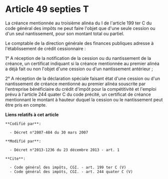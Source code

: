 # Article 49 septies T

La créance mentionnée au troisième alinéa du I de l'article 199 ter C du code général des impôts ne peut faire l'objet que
d'une seule cession ou d'un seul nantissement, pour son montant total ou partiel. 

Le comptable de la direction générale des finances publiques adresse à l'établissement de crédit cessionnaire : 

1° A réception de la notification de la cession ou du nantissement de la créance, un certificat indiquant si la créance
mentionnée au premier alinéa a déjà fait ou non l'objet d'une cession ou d'un nantissement antérieur ; 

2° A réception de la déclaration spéciale faisant état d'une cession ou d'un nantissement de créance mentionné au premier
alinéa souscrite par l'entreprise bénéficiaire du crédit d'impôt pour la compétitivité et l'emploi prévu à l'article 244
quater C du code précité, un certificat de créance mentionnant le montant à hauteur duquel la cession ou le nantissement peut
être pris en compte.

**Liens relatifs à cet article**

	**Codifié par**:

	  - Décret n°2007-484 du 30 mars 2007

	**Modifié par**:

	  - Décret n°2013-1236 du 23 décembre 2013 - art. 1

	**Cite**:

	  - Code général des impôts, CGI. - art. 199 ter C (V)
	  - Code général des impôts, CGI. - art. 244 quater C (V)
